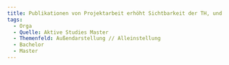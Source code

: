 ```yaml
---
title: Publikationen von Projektarbeit erhöht Sichtbarkeit der TH, und hilft auch StudentInnen beim Netzwerken für die Zeit NACH dem Master
tags:
  - Orga
  - Quelle: Aktive Studies Master
  - Themenfeld: Außendarstellung // Alleinstellung
  - Bachelor
  - Master
---
```

